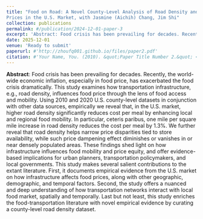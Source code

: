 ```yaml
---
title: "Food on Road: A Novel County-Level Analysis of Road Density and its Impact on Food
Prices in the U.S. Market, with Jasmine (Aichih) Chang, Jim Shi"
collection: publications
permalink: #/publication/2024-12-01-paper-3
excerpt: 'Abstract: Food crisis has been prevailing for decades. Recently, the world-wide economic inflation, especially in food price, has exacerbated the food crisis dramatically. This study examines how transportation infrastructure, e.g., road density, influences food price through the lens of food access and mobility. Using 2010 and 2020 U.S. county-level datasets in conjunction with other data sources, empirically we reveal that, in the U.S. market, higher road density significantly reduces cost per meal by enhancing local and regional food mobility. In particular, ceteris paribus, one mile per square mile increase in road density reduces the cost per meal by 1.3%. We further reveal that road density helps narrow price disparities tied to store availability, while such price dampening effect diminishes or vanishes in or near densely populated areas. These findings shed light on how infrastructure influences food mobility and price equity, and offer evidence-based implications for urban planners, transportation policymakers, and local governments. This study makes several salient contributions to the extant literature. First, it documents empirical evidence from the U.S. market on how infrastructure affects food prices, along with other geographic, demographic, and temporal factors. Second, the study offers a nuanced and deep understanding of how transportation networks interact with local food market, spatially and temporally. Last but not least, this study enriches the food-transportation literature with novel empirical evidence by curating a county-level road density dataset.'
date: 2025-12-01
venue: 'Ready to submit'
paperurl: #'http://zhoufq001.github.io/files/paper2.pdf'
citation: #'Your Name, You. (2010). &quot;Paper Title Number 2.&quot; <i>Journal 1</i>. 1(2).'
---
```


**Abstract**: Food crisis has been prevailing for decades. Recently, the world-wide economic inflation, especially in food price, has exacerbated the food crisis dramatically. This study examines how transportation infrastructure, e.g., road density, influences food price through the lens of food access and mobility. Using 2010 and 2020 U.S. county-level datasets in conjunction with other data sources, empirically we reveal that, in the U.S. market, higher road density significantly reduces cost per meal by enhancing local and regional food mobility. In particular, ceteris paribus, one mile per square mile increase in road density reduces the cost per meal by 1.3%. We further reveal that road density helps narrow price disparities tied to store availability, while such price dampening effect diminishes or vanishes in or near densely populated areas. These findings shed light on how infrastructure influences food mobility and price equity, and offer evidence-based implications for urban planners, transportation policymakers, and local governments. This study makes several salient contributions to the extant literature. First, it documents empirical evidence from the U.S. market on how infrastructure affects food prices, along with other geographic, demographic, and temporal factors. Second, the study offers a nuanced and deep understanding of how transportation networks interact with local food market, spatially and temporally. Last but not least, this study enriches the food-transportation literature with novel empirical evidence by curating a county-level road density dataset.
